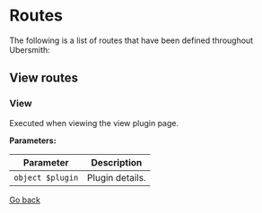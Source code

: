 # Routes

The following is a list of routes that have been defined throughout Ubersmith:

## View routes

### View

Executed when viewing the view plugin page.

**Parameters:**

| Parameter | Description |
| --- | --- |
| `object $plugin` | Plugin details. |

[Go back](../DEVELOPMENT.md)
